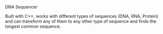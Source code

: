 DNA Sequencer

Built with C++, works with different types of sequences (DNA, RNA, Protein) and can transform any of them to any other type of sequence and finds the longest common sequence.
